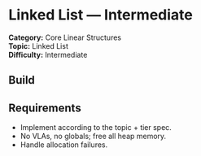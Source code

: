 ﻿# Linked List — Intermediate

**Category:** Core Linear Structures  
**Topic:** Linked List  
**Difficulty:** Intermediate

## Build

## Requirements
- Implement according to the topic + tier spec.
- No VLAs, no globals; free all heap memory.
- Handle allocation failures.
